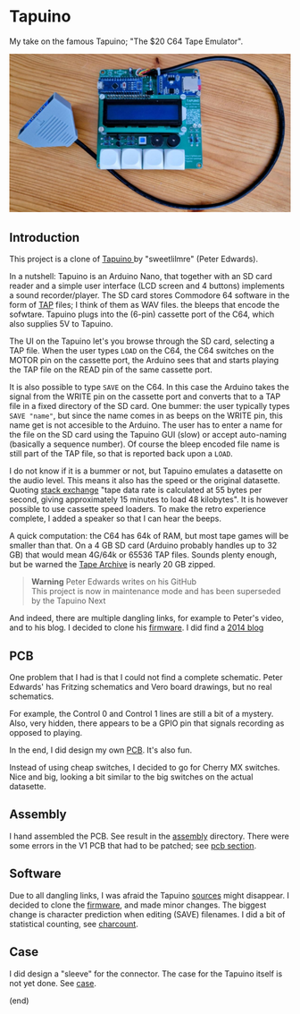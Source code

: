 # Tapuino

My take on the famous Tapuino; "The $20 C64 Tape Emulator".

![Tapuino](assembly/WithCable.jpg)


## Introduction

This project is a clone of [Tapuino ](https://github.com/sweetlilmre/tapuino) by "sweetlilmre" (Peter Edwards).

In a nutshell: Tapuino is an Arduino Nano, that together with an SD card reader and a 
simple user interface (LCD screen and 4 buttons) implements a sound recorder/player. 
The SD card stores Commodore 64 software in the form of 
[TAP](http://unusedino.de/ec64/technical/formats/tap.html) files; I think of them as 
WAV files. the bleeps that encode the sofwtare. Tapuino plugs into the (6-pin) cassette 
port of the C64, which also supplies 5V to Tapuino.

The UI on the Tapuino let's you browse through the SD card, selecting a TAP file.
When the user types `LOAD` on the C64, the C64 switches on the MOTOR pin on the cassette 
port, the Arduino sees that and starts playing the TAP file on the READ pin of the same
cassette port.

It is also possible to type `SAVE` on the C64. In this case the Arduino takes the signal
from the WRITE pin on the cassette port and converts that to a TAP file in a fixed
directory of the SD card. One bummer: the user typically types `SAVE "name"`, but since
the name comes in as beeps on the WRITE pin, this name get is not accesible to the Arduino. 
The user has to enter a name for the file on the SD card using the Tapuino GUI (slow) or accept 
auto-naming (basically a sequence number). Of course the bleep encoded file name is still
part of the TAP file, so that is reported back upon a `LOAD`.

I do not know if it is a bummer or not, but Tapuino emulates a datasette on the audio level.
This means it also has the speed or the original datasette. Quoting 
[stack exchange](https://retrocomputing.stackexchange.com/questions/16700/did-computer-games-for-commodore-64-really-take-25-minutes-to-load-if-everyth#:~:text=In%20this%20answer%2C%20the%20C64,minutes%20to%20load%2048%20kilobytes)
"tape data rate is calculated at 55 bytes per second, giving approximately 15 minutes to load 48 kilobytes".
It is however possible to use cassette speed loaders.
To make the retro experience complete, I added a speaker so that I can hear the beeps.

A quick computation: the C64 has 64k of RAM, but most tape games will be smaller than that.
On a 4 GB SD card (Arduino probably handles up to 32 GB) that would mean 4G/64k or 65536 
TAP files. Sounds plenty enough, but be warned the [Tape Archive](https://archive.org/details/Ultimate_Tape_Archive_V4.5) is nearly 20 GB zipped.

> **Warning** Peter Edwards writes on his GitHub  
> This project is now in maintenance mode and has been superseded by the Tapuino Next

And indeed, there are multiple dangling links, for example to Peter's video, and to his blog.
I decided to clone his [firmware](firmware). 
I did find a [2014 blog](https://sweetlilmre.blogspot.com/2014/07/tapuino-20-c64-tape-emulator.html)


## PCB

One problem that I had is that I could not find a complete schematic. 
Peter Edwards' has Fritzing schematics and Vero board drawings, but no real schematics.

For example, the Control 0 and Control 1 lines are still a bit of a mystery.
Also, very hidden, there appears to be a GPIO pin that signals recording as opposed to playing. 

In the end, I did design my own [PCB](pcb).
It's also fun.

Instead of using cheap switches, I decided to go for Cherry MX switches.
Nice and big, looking a bit similar to the big switches on the actual datasette.


## Assembly

I hand assembled the PCB. See result in the [assembly](assembly) directory.
There were some errors in the V1 PCB that had to be patched; see [pcb section](pcb#schematics).


## Software

Due to all dangling links, I was afraid the Tapuino [sources](https://github.com/sweetlilmre/tapuino) might disappear. 
I decided to clone the [firmware](firmware), and made minor changes.
The biggest change is character prediction when editing (SAVE) filenames.
I did a bit of statistical counting, see [charcount](charcount).



## Case

I did design a "sleeve" for the connector.
The case for the Tapuino itself is not yet done.
See [case](case).



(end)

